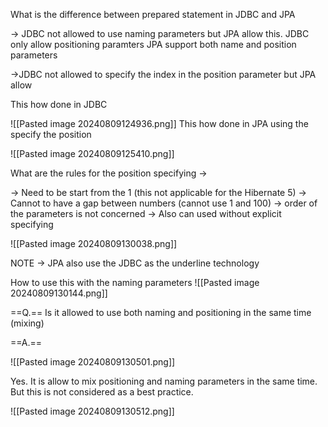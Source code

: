 What is the difference between prepared statement in JDBC and JPA

-> JDBC not allowed to use naming parameters but JPA allow this. JDBC only allow positioning paramters JPA support both name and position parameters

->JDBC not allowed to specify the index in the position parameter but JPA allow

This how done in JDBC

![[Pasted image 20240809124936.png]]
This how done in JPA using the specify the position 

![[Pasted image 20240809125410.png]]

What are the rules for the position specifying ->

-> Need to be start from the 1 (this not applicable for the Hibernate 5)
-> Cannot to have a gap between numbers (cannot use 1 and 100)
-> order of the parameters is not concerned
-> Also can used without explicit specifying

![[Pasted image 20240809130038.png]]

NOTE -> JPA also use the JDBC as the underline technology


How to use this with the naming parameters 
 ![[Pasted image 20240809130144.png]]
 

==Q.== Is it allowed to use both naming and positioning in the same time (mixing)

==A.==

![[Pasted image 20240809130501.png]]

Yes. It is allow to mix positioning and naming parameters in the same time. But this is not considered as a best practice.

![[Pasted image 20240809130512.png]]